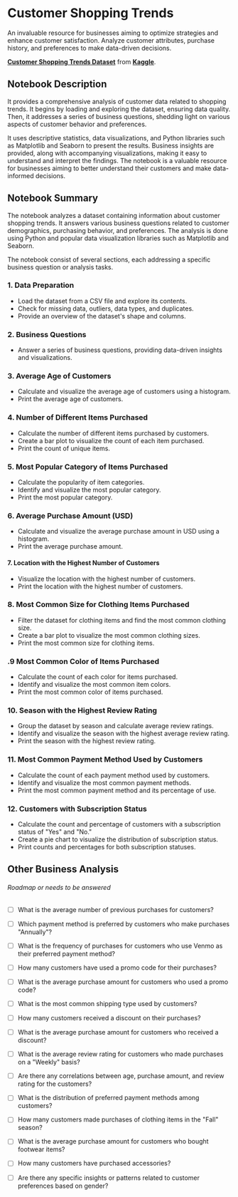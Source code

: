 # Customer Shopping Trends
An invaluable resource for businesses aiming to optimize strategies and enhance customer satisfaction. Analyze customer attributes, purchase history, and preferences to make data-driven decisions.

**[Customer Shopping Trends Dataset](https://www.kaggle.com/datasets/iamsouravbanerjee/customer-shopping-trends-dataset/data)** from **[Kaggle](https://www.kaggle.com)**.

## Notebook Description

It provides a comprehensive analysis of customer data related to shopping trends. It begins by loading and exploring the dataset, ensuring data quality. Then, it addresses a series of business questions, shedding light on various aspects of customer behavior and preferences.

It uses descriptive statistics, data visualizations, and Python libraries such as Matplotlib and Seaborn to present the results. Business insights are provided, along with accompanying visualizations, making it easy to understand and interpret the findings. The notebook is a valuable resource for businesses aiming to better understand their customers and make data-informed decisions.

## Notebook Summary

The notebook analyzes a dataset containing information about customer shopping trends. It answers various business questions related to customer demographics, purchasing behavior, and preferences. The analysis is done using Python and popular data visualization libraries such as Matplotlib and Seaborn.

The notebook consist of several sections, each addressing a specific business question or analysis tasks.

### 1. Data Preparation

- Load the dataset from a CSV file and explore its contents.
- Check for missing data, outliers, data types, and duplicates.
- Provide an overview of the dataset's shape and columns.

### 2. Business Questions

- Answer a series of business questions, providing data-driven insights and visualizations.

### 3. Average Age of Customers

- Calculate and visualize the average age of customers using a histogram.
- Print the average age of customers.

### 4. Number of Different Items Purchased

- Calculate the number of different items purchased by customers.
- Create a bar plot to visualize the count of each item purchased.
- Print the count of unique items.

### 5. Most Popular Category of Items Purchased

- Calculate the popularity of item categories.
- Identify and visualize the most popular category.
- Print the most popular category.

### 6. Average Purchase Amount (USD)

- Calculate and visualize the average purchase amount in USD using a histogram.
- Print the average purchase amount.

#### 7. Location with the Highest Number of Customers

- Visualize the location with the highest number of customers.
- Print the location with the highest number of customers.

### 8. Most Common Size for Clothing Items Purchased

- Filter the dataset for clothing items and find the most common clothing size.
- Create a bar plot to visualize the most common clothing sizes.
- Print the most common size for clothing items.

### .9 Most Common Color of Items Purchased

- Calculate the count of each color for items purchased.
- Identify and visualize the most common item colors.
- Print the most common color of items purchased.

### 10. Season with the Highest Review Rating

- Group the dataset by season and calculate average review ratings.
- Identify and visualize the season with the highest average review rating.
- Print the season with the highest review rating.

### 11. Most Common Payment Method Used by Customers

- Calculate the count of each payment method used by customers.
- Identify and visualize the most common payment methods.
- Print the most common payment method and its percentage of use.

### 12. Customers with Subscription Status

- Calculate the count and percentage of customers with a subscription status of "Yes" and "No."
- Create a pie chart to visualize the distribution of subscription status.
- Print counts and percentages for both subscription statuses.

## Other Business Analysis

###### Roadmap or needs to be answered

- [ ] What is the average number of previous purchases for customers?

- [ ] Which payment method is preferred by customers who make purchases "Annually"?

- [ ] What is the frequency of purchases for customers who use Venmo as their preferred payment method?

- [ ] How many customers have used a promo code for their purchases?

- [ ] What is the average purchase amount for customers who used a promo code?

- [ ] What is the most common shipping type used by customers?

- [ ] How many customers received a discount on their purchases?

- [ ] What is the average purchase amount for customers who received a discount?

- [ ] What is the average review rating for customers who made purchases on a "Weekly" basis?

- [ ] Are there any correlations between age, purchase amount, and review rating for the customers?

- [ ] What is the distribution of preferred payment methods among customers?

- [ ] How many customers made purchases of clothing items in the "Fall" season?

- [ ] What is the average purchase amount for customers who bought footwear items?

- [ ] How many customers have purchased accessories?

- [ ] Are there any specific insights or patterns related to customer preferences based on gender?
